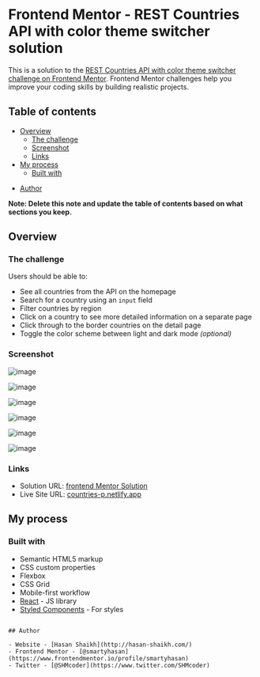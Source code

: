# Frontend Mentor - REST Countries API with color theme switcher solution

This is a solution to the [REST Countries API with color theme switcher challenge on Frontend Mentor](https://www.frontendmentor.io/challenges/rest-countries-api-with-color-theme-switcher-5cacc469fec04111f7b848ca). Frontend Mentor challenges help you improve your coding skills by building realistic projects.

## Table of contents

- [Overview](#overview)
  - [The challenge](#the-challenge)
  - [Screenshot](#screenshot)
  - [Links](#links)
- [My process](#my-process)
  - [Built with](#built-with)
<!--   - [What I learned](#what-i-learned) -->
<!--   - [Continued development](#continued-development) -->
<!--   - [Useful resources](#useful-resources) -->
- [Author](#author)
<!-- - [Acknowledgments](#acknowledgments) -->

**Note: Delete this note and update the table of contents based on what sections you keep.**

## Overview

### The challenge

Users should be able to:

- See all countries from the API on the homepage
- Search for a country using an `input` field
- Filter countries by region
- Click on a country to see more detailed information on a separate page
- Click through to the border countries on the detail page
- Toggle the color scheme between light and dark mode _(optional)_

### Screenshot

![image](https://user-images.githubusercontent.com/35498957/120929148-87ada480-c705-11eb-9f14-00588335bd90.png)

![image](https://user-images.githubusercontent.com/35498957/120929159-8f6d4900-c705-11eb-9d27-c8ff3b5b02ad.png)

![image](https://user-images.githubusercontent.com/35498957/120929420-96e12200-c706-11eb-92dc-9f345abb3e2e.png)

![image](https://user-images.githubusercontent.com/35498957/120929430-9ea0c680-c706-11eb-9cb1-1bb937f16ee3.png)

![image](https://user-images.githubusercontent.com/35498957/120929460-b8420e00-c706-11eb-9f60-69a6b68ef6b1.png)

![image](https://user-images.githubusercontent.com/35498957/120929470-c6902a00-c706-11eb-8c31-08a753f3fcf5.png)

### Links

- Solution URL: [frontend Mentor Solution](https://www.frontendmentor.io/solutions/reactjs-material-ui-debouncing-flexbox-grid-dark-mode-oYUHC4EJZ)
- Live Site URL: [countries-p.netlify.app](https://countries-p.netlify.app/)

## My process

### Built with

- Semantic HTML5 markup
- CSS custom properties
- Flexbox
- CSS Grid
- Mobile-first workflow
- [React](https://reactjs.org/) - JS library
- [Styled Components](https://styled-components.com/) - For styles


<!-- ### What I learned

Use this section to recap over some of your major learnings while working through this project. Writing these out and providing code samples of areas you want to highlight is a great way to reinforce your own knowledge.

To see how you can add code snippets, see below:

```html
<h1>Some HTML code I'm proud of</h1>
```

```css
.proud-of-this-css {
  color: papayawhip;
}
```

```js
const proudOfThisFunc = () => {
  console.log("🎉");
}; -->
```

## Author

- Website - [Hasan Shaikh](http://hasan-shaikh.com/)
- Frontend Mentor - [@smartyhasan](https://www.frontendmentor.io/profile/smartyhasan)
- Twitter - [@SHMcoder](https://www.twitter.com/SHMcoder)
